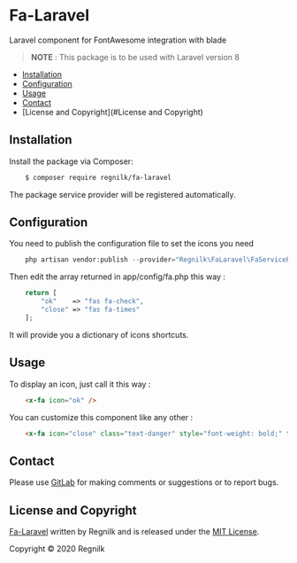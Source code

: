 # Fa-Laravel

Laravel component for FontAwesome integration with blade

> **NOTE** : This package is to be used with Laravel version 8

* [Installation](#installation)
* [Configuration](#configuration)
* [Usage](#usage)
* [Contact](#contact)
* [License and Copyright](#License and Copyright)

## Installation

Install the package via Composer:
```sh
    $ composer require regnilk/fa-laravel
```
    
The package service provider will be registered automatically.

## Configuration

You need to publish the configuration file to set the icons you need
```php    
    php artisan vendor:publish --provider="Regnilk\FaLaravel\FaServiceProvider"
```
    
Then edit the array returned in app/config/fa.php this way :

```php
    return [
        "ok"    => "fas fa-check",
        "close" => "fas fa-times"
    ];
```

It will provide you a dictionary of icons shortcuts.

## Usage

To display an icon, just call it this way : 
```html
    <x-fa icon="ok" />
```
    
You can customize this component like any other : 
```html
    <x-fa icon="close" class="text-danger" style="font-weight: bold;" title="Ciclk here to close" />
```

## Contact

Please use [GitLab](https://gitlab.com/Regnilk/fa-laravel) for making comments or suggestions or to report bugs.

## License and Copyright

[Fa-Laravel](https://gitlab.com/Regnilk/fa-laravel) written by Regnilk and is released under the [MIT License](LICENSE.md).

Copyright &copy; 2020 Regnilk